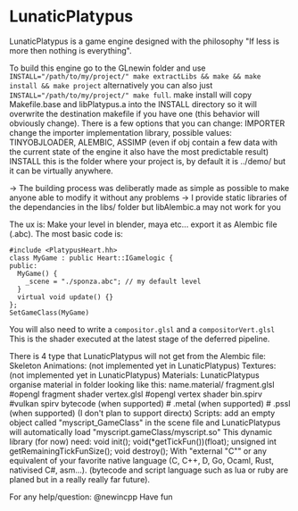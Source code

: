 LunaticPlatypus
=======

LunaticPlatypus is a game engine designed with the philosophy "If less is more then nothing is everything".

To build this engine go to the GLnewin folder and use `INSTALL="/path/to/my/project/" make extractLibs && make && make install && make project` alternatively you can also just `INSTALL="/path/to/my/project/" make full`.
make install will copy Makefile.base and libPlatypus.a into the INSTALL directory so it will overwrite the destination makefile if you have one (this behavior will obviously change).
There is a few options that you can change:
IMPORTER change the importer implementation library, possible values: TINYOBJLOADER, ALEMBIC, ASSIMP (even if obj contain a few data with the current state of the engine it also have the most predictable result)
INSTALL this is the folder where your project is, by default it is ../demo/ but it can be virtually anywhere.

-> The building process was deliberatly made as simple as possible to make anyone able to modify it without any problems
-> I provide static libraries of the dependancies in the libs/ folder but libAlembic.a may not work for you



The ux is:
Make your level in blender, maya etc... export it as Alembic file (.abc).
The most basic code is:
```
#include <PlatypusHeart.hh>
class MyGame : public Heart::IGamelogic {
public:
  MyGame() {
    _scene = "./sponza.abc"; // my default level
  }
  virtual void update() {}
};
SetGameClass(MyGame)
```
You will also need to write a `compositor.glsl` and a `compositorVert.glsl`
This is the shader executed at the latest stage of the deferred pipeline.

There is 4 type that LunaticPlatypus will not get from the Alembic file:
Skeleton Animations: (not implemented yet in LunaticPlatypus)
Textures: (not implemented yet in LunaticPlatypus)
Materials: LunaticPlatypus organise material in folder looking like this:
  name.material/
     fragment.glsl #opengl fragment shader
     vertex.glsl #opengl vertex shader
     bin.spirv #vulkan spirv bytecode (when supported)
     # .metal (when supported)
     # .pssl (when supported)
(I don't plan to support directx)
Scripts: add an empty object called "myscript_GameClass" in the scene file and LunaticPlatypus will automatically load "myscript.gameClass/myscript.so"
  This dynamic library (for now) need:
    void init();
    void(*getTickFun())(float);
    unsigned int getRemainingTickFunSize();
    void destroy();
  With "external "C"" or any equivalent of your favorite native language (C, C++, D, Go, Ocaml, Rust, nativised C#, asm...). (bytecode and script language such as lua or ruby are planed but in a really really far future).



For any help/question: @newincpp
Have fun
